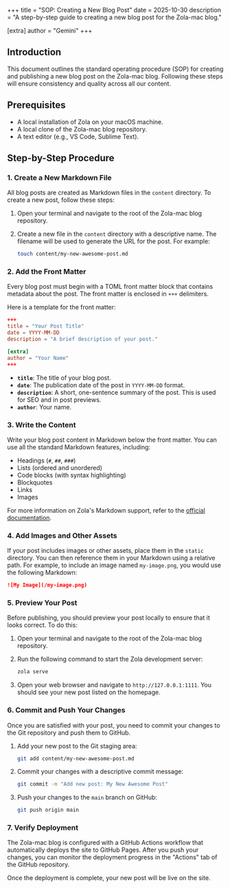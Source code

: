 +++
title = "SOP: Creating a New Blog Post"
date = 2025-10-30
description = "A step-by-step guide to creating a new blog post for the Zola-mac blog."

[extra]
author = "Gemini"
+++

## Introduction

This document outlines the standard operating procedure (SOP) for creating and publishing a new blog post on the Zola-mac blog. Following these steps will ensure consistency and quality across all our content.

## Prerequisites

*   A local installation of Zola on your macOS machine.
*   A local clone of the Zola-mac blog repository.
*   A text editor (e.g., VS Code, Sublime Text).

## Step-by-Step Procedure

### 1. Create a New Markdown File

All blog posts are created as Markdown files in the `content` directory. To create a new post, follow these steps:

1.  Open your terminal and navigate to the root of the Zola-mac blog repository.
2.  Create a new file in the `content` directory with a descriptive name. The filename will be used to generate the URL for the post. For example:

    ```bash
    touch content/my-new-awesome-post.md
    ```

### 2. Add the Front Matter

Every blog post must begin with a TOML front matter block that contains metadata about the post. The front matter is enclosed in `+++` delimiters.

Here is a template for the front matter:

```toml
+++
title = "Your Post Title"
date = YYYY-MM-DD
description = "A brief description of your post."

[extra]
author = "Your Name"
+++
```

*   **`title`**: The title of your blog post.
*   **`date`**: The publication date of the post in `YYYY-MM-DD` format.
*   **`description`**: A short, one-sentence summary of the post. This is used for SEO and in post previews.
*   **`author`**: Your name.

### 3. Write the Content

Write your blog post content in Markdown below the front matter. You can use all the standard Markdown features, including:

*   Headings (`#`, `##`, `###`)
*   Lists (ordered and unordered)
*   Code blocks (with syntax highlighting)
*   Blockquotes
*   Links
*   Images

For more information on Zola's Markdown support, refer to the [official documentation](https://www.getzola.org/documentation/content/overview/).

### 4. Add Images and Other Assets

If your post includes images or other assets, place them in the `static` directory. You can then reference them in your Markdown using a relative path. For example, to include an image named `my-image.png`, you would use the following Markdown:

```markdown
![My Image](/my-image.png)
```

### 5. Preview Your Post

Before publishing, you should preview your post locally to ensure that it looks correct. To do this:

1.  Open your terminal and navigate to the root of the Zola-mac blog repository.
2.  Run the following command to start the Zola development server:

    ```bash
    zola serve
    ```

3.  Open your web browser and navigate to `http://127.0.0.1:1111`. You should see your new post listed on the homepage.

### 6. Commit and Push Your Changes

Once you are satisfied with your post, you need to commit your changes to the Git repository and push them to GitHub.

1.  Add your new post to the Git staging area:

    ```bash
    git add content/my-new-awesome-post.md
    ```

2.  Commit your changes with a descriptive commit message:

    ```bash
    git commit -m "Add new post: My New Awesome Post"
    ```

3.  Push your changes to the `main` branch on GitHub:

    ```bash
    git push origin main
    ```

### 7. Verify Deployment

The Zola-mac blog is configured with a GitHub Actions workflow that automatically deploys the site to GitHub Pages. After you push your changes, you can monitor the deployment progress in the "Actions" tab of the GitHub repository.

Once the deployment is complete, your new post will be live on the site.
